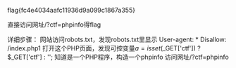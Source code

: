 flag{fc4e4034aafc11936d9a099c1867a355}

直接访问网址/?ctf=phpinfo得flag

详细步骤：
网站访问robots.txt，发现robots.txt里显示
User-agent: *
Disallow: /index.php1
打开这个PHP页面，发现可控变量$a = isset($_GET['ctf']) ? $_GET['ctf'] : '';
知道是一个PHP程序，构造一个phpinfo
访问网址/?ctf=phpinfo